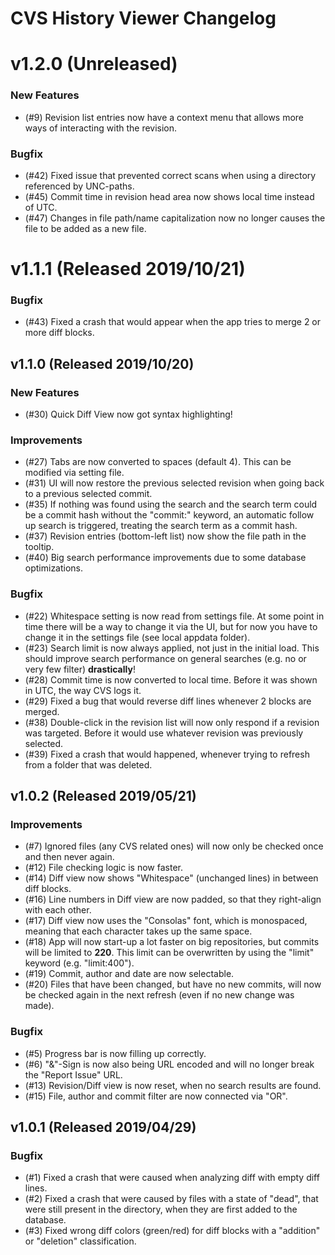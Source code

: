 # CVS History Viewer Changelog

# v1.2.0 (Unreleased)
### New Features
* (#9) Revision list entries now have a context menu that allows more ways of interacting with the revision.
### Bugfix
* (#42) Fixed issue that prevented correct scans when using a directory referenced by UNC-paths.
* (#45) Commit time in revision head area now shows local time instead of UTC.
* (#47) Changes in file path/name capitalization now no longer causes the file to be added as a new file.

# v1.1.1 (Released 2019/10/21)
### Bugfix
* (#43) Fixed a crash that would appear when the app tries to merge 2 or more diff blocks.

## v1.1.0 (Released 2019/10/20)
### New Features
* (#30) Quick Diff View now got syntax highlighting!
### Improvements
* (#27) Tabs are now converted to spaces (default 4). This can be modified via setting file.
* (#31) UI will now restore the previous selected revision when going back to a previous selected commit.
* (#35) If nothing was found using the search and the search term could be a commit hash without the "commit:" keyword, an automatic follow up search is triggered, treating the search term as a commit hash.
* (#37) Revision entries (bottom-left list) now show the file path in the tooltip.
* (#40) Big search performance improvements due to some database optimizations.
### Bugfix
* (#22) Whitespace setting is now read from settings file. At some point in time there will be a way to change it via the UI, but for now you have to change it in the settings file (see local appdata folder).
* (#23) Search limit is now always applied, not just in the initial load. This should improve search performance on general searches (e.g. no or very few filter) **drastically**!
* (#28) Commit time is now converted to local time. Before it was shown in UTC, the way CVS logs it.
* (#29) Fixed a bug that would reverse diff lines whenever 2 blocks are merged.
* (#38) Double-click in the revision list will now only respond if a revision was targeted. Before it would use whatever revision was previously selected.
* (#39) Fixed a crash that would happened, whenever trying to refresh from a folder that was deleted.

## v1.0.2 (Released 2019/05/21)
### Improvements
* (#7) Ignored files (any CVS related ones) will now only be checked once and then never again.
* (#12) File checking logic is now faster.
* (#14) Diff view now shows "Whitespace" (unchanged lines) in between diff blocks.
* (#16) Line numbers in Diff view are now padded, so that they right-align with each other.
* (#17) Diff view now uses the "Consolas" font, which is monospaced, meaning that each character takes up the same space.
* (#18) App will now start-up a lot faster on big repositories, but commits will be limited to **220**. This limit can be overwritten by using the "limit" keyword (e.g. "limit:400").
* (#19) Commit, author and date are now selectable.
* (#20) Files that have been changed, but have no new commits, will now be checked again in the next refresh (even if no new change was made).
### Bugfix
* (#5) Progress bar is now filling up correctly.
* (#6) "&"-Sign is now also being URL encoded and will no longer break the "Report Issue" URL.
* (#13) Revision/Diff view is now reset, when no search results are found.
* (#15) File, author and commit filter are now connected via "OR".

## v1.0.1 (Released 2019/04/29)
### Bugfix
* (#1) Fixed a crash that were caused when analyzing diff with empty diff lines.
* (#2) Fixed a crash that were caused by files with a state of "dead", that were still present in the directory, when they are first added to the database.
* (#3) Fixed wrong diff colors (green/red) for diff blocks with a "addition" or "deletion" classification.